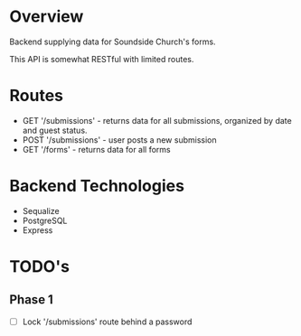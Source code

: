 # Overview

Backend supplying data for Soundside Church's forms.

This API is somewhat RESTful with limited routes. 

# Routes

- GET '/submissions' - returns data for all submissions, organized by date and guest status. 
- POST '/submissions' - user posts a new submission
- GET '/forms' - returns data for all forms

# Backend Technologies

- Sequalize
- PostgreSQL
- Express

# TODO's

## Phase 1

- [ ] Lock '/submissions' route behind a password
